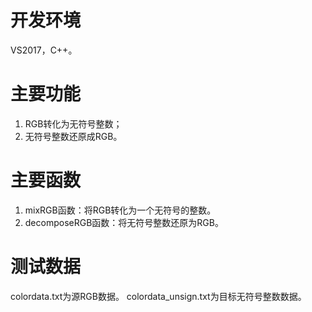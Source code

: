 # 开发环境

VS2017，C++。

# 主要功能

1. RGB转化为无符号整数；
2. 无符号整数还原成RGB。

# 主要函数

1. mixRGB函数：将RGB转化为一个无符号的整数。
2. decomposeRGB函数：将无符号整数还原为RGB。

# 测试数据

colordata.txt为源RGB数据。
colordata_unsign.txt为目标无符号整数数据。
